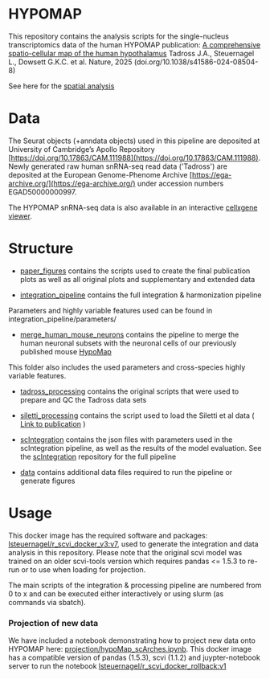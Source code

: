 # HYPOMAP

This repository contains the analysis scripts for the single-nucleus transcriptomics data of the human HYPOMAP publication:
[A comprehensive spatio-cellular map of the human hypothalamus](https://www.nature.com/articles/s41586-024-08504-8)
Tadross J.A., Steuernagel L., Dowsett G.K.C. et al. Nature, 2025 (doi.org/10.1038/s41586-024-08504-8)

See here for the [spatial analysis](https://github.com/georgiedowsett/HYPOMAP)

# Data

The Seurat objects (+anndata objects) used in this pipeline are deposited at University of Cambridge’s Apollo Repository [https://doi.org/10.17863/CAM.111988](https://doi.org/10.17863/CAM.111988). Newly generated raw human snRNA-seq read data ('Tadross') are deposited at the European Genome-Phenome Archive [https://ega-archive.org/](https://ega-archive.org/) under accession numbers EGAD50000000997.

The HYPOMAP snRNA-seq data is also available in an interactive [cellxgene viewer](https://cellxgene.cziscience.com/collections/d0941303-7ce3-4422-9249-cf31eb98c480).

# Structure

- [paper_figures](paper_figures/) contains the scripts used to create the final publication plots as well as all original plots and supplementary and extended data

- [integration_pipeline](integration_pipeline/) contains the full integration & harmonization pipeline

Parameters and highly variable features used can be found in integration_pipeline/parameters/

- [merge_human_mouse_neurons](merge_human_mouse_neurons/) contains the pipeline to merge the human neuronal subsets with the neuronal cells of our previously published mouse [HypoMap](https://doi.org/10.1038/s42255-022-00657-y)

This folder also includes the used parameters and cross-species highly variable features.

- [tadross_processing](tadross_processing/) contains the original scripts that were used to prepare and QC the Tadross data sets

- [siletti_processing](siletti_processing/) contains the script used to load the Siletti et al data ( [Link to publication](https://doi.org/10.1126/science.add7046) )

- [scIntegration](scIntegration/) contains the json files with parameters used in the scIntegration pipeline, as well as the results of the model evaluation. See the [scIntegration](https://github.com/lsteuernagel/scIntegration) repository for the full pipeline

- [data](data/) contains additional data files required to run the pipeline or generate figures

# Usage

This docker image has the required software and packages: [lsteuernagel/r_scvi_docker_v3:v7](https://hub.docker.com/r/lsteuernagel/r_scvi_docker_v3), used to generate the integration and data analysis in this repository. Please note that the original scvi model was trained on an older scvi-tools version which requires pandas <= 1.5.3 to re-run or to use when loading for projection.

The main scripts of the integration & processing pipeline are numbered from 0 to x and can be executed either interactively or using slurm (as commands via sbatch).

### Projection of new data 

We have included a notebook demonstrating how to project new data onto HYPOMAP here: [projection/hypoMap_scArches.ipynb](projection/hypoMap_scArches.ipynb).
This docker image has a compatible version of pandas (1.5.3), scvi (1.1.2) and juypter-notebook server to run the notebook [lsteuernagel/r_scvi_docker_rollback:v1](https://hub.docker.com/r/lsteuernagel/r_scvi_docker_rollback)


